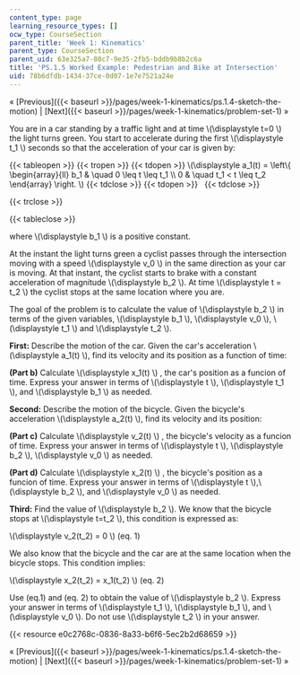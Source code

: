 ```yaml
---
content_type: page
learning_resource_types: []
ocw_type: CourseSection
parent_title: 'Week 1: Kinematics'
parent_type: CourseSection
parent_uid: 63e325a7-80c7-9e35-2fb5-bddb9b8b2c6a
title: 'PS.1.5 Worked Example: Pedestrian and Bike at Intersection'
uid: 78b6dfdb-1434-37ce-0d07-1e7e7521a24e
---
```


« [Previous]({{< baseurl >}}/pages/week-1-kinematics/ps.1.4-sketch-the-motion) | [Next]({{< baseurl >}}/pages/week-1-kinematics/problem-set-1) »

You are in a car standing by a traffic light and at time \\(\\displaystyle t=0 \\) the light turns green. You start to accelerate during the first \\(\\displaystyle t\_1 \\) seconds so that the acceleration of your car is given by:

{{< tableopen >}}
{{< tropen >}}
{{< tdopen >}}
\\(\\displaystyle a\_1(t) = \\left\\{ \\begin{array}{ll} b\_1 & \\quad 0 \\leq t \\leq t\_1 \\\\ 0 & \\quad t\_1 \< t \\leq t\_2 \\end{array} \\right. \\)
{{< tdclose >}}
{{< tdopen >}}
 
{{< tdclose >}}

{{< trclose >}}

{{< tableclose >}}

where \\(\\displaystyle b\_1 \\) is a positive constant.

At the instant the light turns green a cyclist passes through the intersection moving with a speed \\(\\displaystyle v\_0 \\) in the same direction as your car is moving. At that instant, the cyclist starts to brake with a constant acceleration of magnitude \\(\\displaystyle b\_2 \\). At time \\(\\displaystyle t = t\_2 \\) the cyclist stops at the same location where you are.

The goal of the problem is to calculate the value of \\(\\displaystyle b\_2 \\) in terms of the given variables, \\(\\displaystyle b\_1 \\), \\(\\displaystyle v\_0 \\), \\(\\displaystyle t\_1 \\) and \\(\\displaystyle t\_2 \\).

**First:** Describe the motion of the car. Given the car's acceleration \\(\\displaystyle a\_1(t) \\), find its velocity and its position as a function of time:

**(Part b)** Calculate \\(\\displaystyle x\_1(t) \\) , the car's position as a funcion of time. Express your answer in terms of \\(\\displaystyle t \\), \\(\\displaystyle t\_1 \\), and \\(\\displaystyle b\_1 \\) as needed.

**Second:** Describe the motion of the bicycle. Given the bicycle's acceleration \\(\\displaystyle a\_2(t) \\), find its velocity and its position:

**(Part c)** Calculate \\(\\displaystyle v\_2(t) \\) , the bicycle's velocity as a funcion of time. Express your answer in terms of \\(\\displaystyle t \\), \\(\\displaystyle b\_2 \\), \\(\\displaystyle v\_0 \\) as needed.

**(Part d)** Calculate \\(\\displaystyle x\_2(t) \\) , the bicycle's position as a funcion of time. Express your answer in terms of \\(\\displaystyle t \\),\\(\\displaystyle b\_2 \\), and \\(\\displaystyle v\_0 \\) as needed.

**Third:** Find the value of \\(\\displaystyle b\_2 \\). We know that the bicycle stops at \\(\\displaystyle t=t\_2 \\), this condition is expressed as:

\\(\\displaystyle v\_2(t\_2) = 0 \\) (eq. 1)

We also know that the bicycle and the car are at the same location when the bicycle stops. This condition implies:

\\(\\displaystyle x\_2(t\_2) = x\_1(t\_2) \\) (eq. 2)

Use (eq.1) and (eq. 2) to obtain the value of \\(\\displaystyle b\_2 \\). Express your answer in terms of \\(\\displaystyle t\_1 \\), \\(\\displaystyle b\_1 \\), and \\(\\displaystyle v\_0 \\). Do not use \\(\\displaystyle t\_2 \\) in your answer.

{{< resource e0c2768c-0836-8a33-b6f6-5ec2b2d68659 >}}

« [Previous]({{< baseurl >}}/pages/week-1-kinematics/ps.1.4-sketch-the-motion) | [Next]({{< baseurl >}}/pages/week-1-kinematics/problem-set-1) »